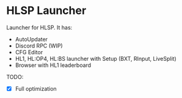 # HLSP Launcher

Launcher for HLSP. It has:

* AutoUpdater
* Discord RPC (WIP)
* CFG Editor
* HL1, HL:OP4, HL:BS launcher with Setup (BXT, RInput, LiveSplit)
* Browser with HL1 leaderboard

TODO:

 - [x] Full optimization 

